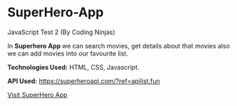 # SuperHero-App

JavaScript Test 2 (By Coding Ninjas)

In <b> Superhero App </b> we can search movies, get details about that movies also we can add movies into our favourite list.

<b> Technologies Used:</b> HTML, CSS, Javascript.

<b> API Used:</b> https://superheroapi.com/?ref=apilist.fun

<a href= https://akhileshdubey1425.github.io/SuperHero-App/ >Visit SuperHero App</a>
